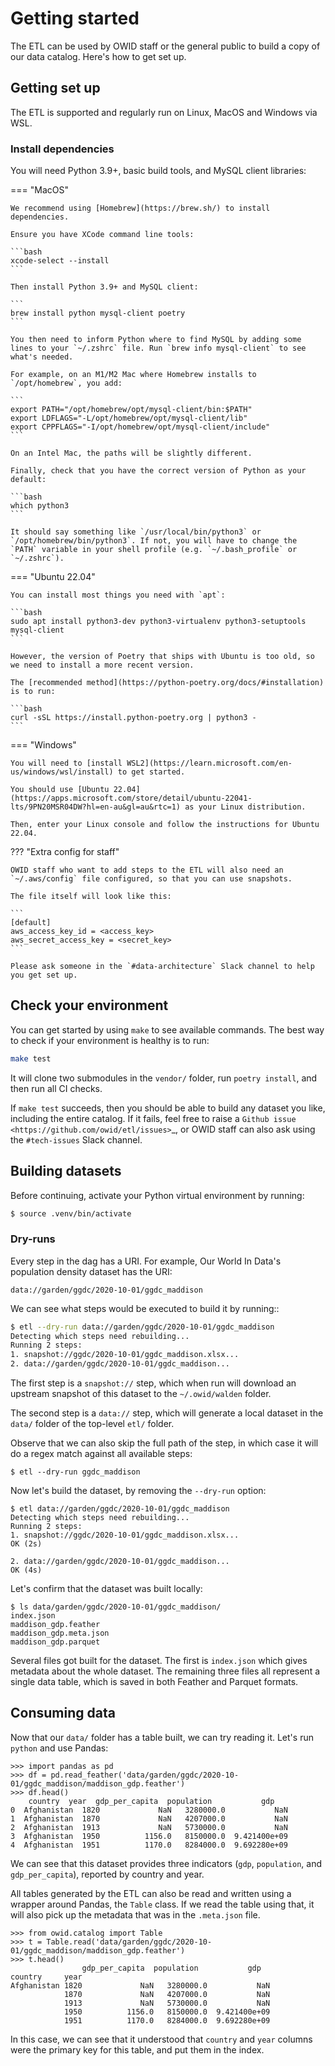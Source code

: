 # Getting started

The ETL can be used by OWID staff or the general public to build a copy of our data catalog. Here's how to get set up.

## Getting set up
The ETL is supported and regularly run on Linux, MacOS and Windows via WSL.

### Install dependencies


You will need Python 3.9+, basic build tools, and MySQL client libraries:

=== "MacOS"

    We recommend using [Homebrew](https://brew.sh/) to install dependencies.

    Ensure you have XCode command line tools:

    ```bash
    xcode-select --install
    ```

    Then install Python 3.9+ and MySQL client:

    ```
    brew install python mysql-client poetry
    ```
    
    You then need to inform Python where to find MySQL by adding some lines to your `~/.zshrc` file. Run `brew info mysql-client` to see what's needed.
    
    For example, on an M1/M2 Mac where Homebrew installs to `/opt/homebrew`, you add:
    
    ```
    export PATH="/opt/homebrew/opt/mysql-client/bin:$PATH"
    export LDFLAGS="-L/opt/homebrew/opt/mysql-client/lib"
    export CPPFLAGS="-I/opt/homebrew/opt/mysql-client/include"
    ```
    
    On an Intel Mac, the paths will be slightly different.
    
    Finally, check that you have the correct version of Python as your default:

    ```bash
    which python3
    ```

    It should say something like `/usr/local/bin/python3` or `/opt/homebrew/bin/python3`. If not, you will have to change the `PATH` variable in your shell profile (e.g. `~/.bash_profile` or `~/.zshrc`).

=== "Ubuntu 22.04"

    You can install most things you need with `apt`:

    ```bash
    sudo apt install python3-dev python3-virtualenv python3-setuptools mysql-client
    ```

    However, the version of Poetry that ships with Ubuntu is too old, so we need to install a more recent version.

    The [recommended method](https://python-poetry.org/docs/#installation) is to run:

    ```bash
    curl -sSL https://install.python-poetry.org | python3 -
    ```

=== "Windows"

    You will need to [install WSL2](https://learn.microsoft.com/en-us/windows/wsl/install) to get started.

    You should use [Ubuntu 22.04](https://apps.microsoft.com/store/detail/ubuntu-22041-lts/9PN20MSR04DW?hl=en-au&gl=au&rtc=1) as your Linux distribution.

    Then, enter your Linux console and follow the instructions for Ubuntu 22.04.

??? "Extra config for staff"

    OWID staff who want to add steps to the ETL will also need an `~/.aws/config` file configured, so that you can use snapshots.

    The file itself will look like this:

    ```
    [default]
    aws_access_key_id = <access_key>
    aws_secret_access_key = <secret_key>
    ```

    Please ask someone in the `#data-architecture` Slack channel to help you get set up.

## Check your environment

You can get started by using ``make`` to see available commands. The best way to check if your environment is healthy is to run:

```bash
make test
```

It will clone two submodules in the ``vendor/`` folder, run ``poetry install``, and then run all CI checks.

If ``make test`` succeeds, then you should be able to build any dataset you like, including the entire catalog. If it fails, feel free to raise a `Github issue <https://github.com/owid/etl/issues>`_, or OWID staff can also ask using the ``#tech-issues`` Slack channel.

## Building datasets

Before continuing, activate your Python virtual environment by running:

```bash
$ source .venv/bin/activate
```

### Dry-runs

Every step in the dag has a URI. For example, Our World In Data's population density dataset has the URI:

```
data://garden/ggdc/2020-10-01/ggdc_maddison
```

We can see what steps would be executed to build it by running::

```bash
$ etl --dry-run data://garden/ggdc/2020-10-01/ggdc_maddison
Detecting which steps need rebuilding...
Running 2 steps:
1. snapshot://ggdc/2020-10-01/ggdc_maddison.xlsx...
2. data://garden/ggdc/2020-10-01/ggdc_maddison...
```

The first step is a `snapshot://` step, which when run will download an upstream snapshot of this dataset to the ``~/.owid/walden`` folder.

The second step is a `data://` step, which will generate a local dataset in the `data/` folder of the top-level `etl/` folder.

Observe that we can also skip the full path of the step, in which case it will do a regex match against all available steps:

```
$ etl --dry-run ggdc_maddison
```

Now let's build the dataset, by removing the ``--dry-run`` option:

```
$ etl data://garden/ggdc/2020-10-01/ggdc_maddison
Detecting which steps need rebuilding...
Running 2 steps:
1. snapshot://ggdc/2020-10-01/ggdc_maddison.xlsx...
OK (2s)

2. data://garden/ggdc/2020-10-01/ggdc_maddison...
OK (4s)
```

Let's confirm that the dataset was built locally:

```
$ ls data/garden/ggdc/2020-10-01/ggdc_maddison/
index.json
maddison_gdp.feather
maddison_gdp.meta.json
maddison_gdp.parquet
```

Several files got built for the dataset. The first is `index.json` which gives metadata about the whole dataset. The remaining three files all represent a single data table, which is saved in both Feather and Parquet formats.

## Consuming data

Now that our `data/` folder has a table built, we can try reading it.  Let's run `python` and use Pandas:

```pycon
>>> import pandas as pd
>>> df = pd.read_feather('data/garden/ggdc/2020-10-01/ggdc_maddison/maddison_gdp.feather')
>>> df.head()
    country  year  gdp_per_capita  population           gdp
0  Afghanistan  1820             NaN   3280000.0           NaN
1  Afghanistan  1870             NaN   4207000.0           NaN
2  Afghanistan  1913             NaN   5730000.0           NaN
3  Afghanistan  1950          1156.0   8150000.0  9.421400e+09
4  Afghanistan  1951          1170.0   8284000.0  9.692280e+09
```

We can see that this dataset provides three indicators (`gdp`, `population`, and `gdp_per_capita`), reported by country and year.

All tables generated by the ETL can also be read and written using a wrapper around Pandas, the `Table` class. If we read the table using that, it will also pick up the metadata that was in the `.meta.json` file.

```pycon
>>> from owid.catalog import Table
>>> t = Table.read('data/garden/ggdc/2020-10-01/ggdc_maddison/maddison_gdp.feather')
>>> t.head()
                gdp_per_capita  population           gdp
country     year
Afghanistan 1820             NaN   3280000.0           NaN
            1870             NaN   4207000.0           NaN
            1913             NaN   5730000.0           NaN
            1950          1156.0   8150000.0  9.421400e+09
            1951          1170.0   8284000.0  9.692280e+09
```

In this case, we can see that it understood that `country` and `year` columns were the primary key for this table, and put them in the index.
